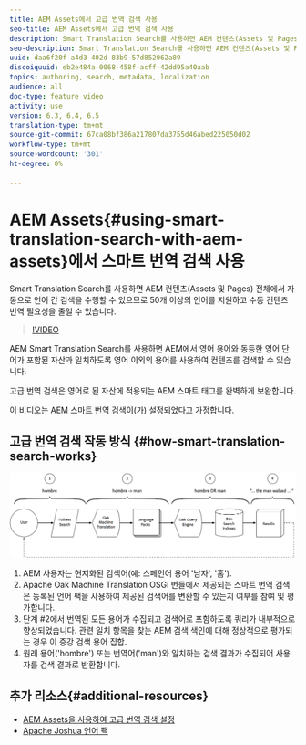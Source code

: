 ```yaml
---
title: AEM Assets에서 고급 번역 검색 사용
seo-title: AEM Assets에서 고급 번역 검색 사용
description: Smart Translation Search를 사용하면 AEM 컨텐츠(Assets 및 Pages) 전체에서 자동으로 언어 간 검색을 수행할 수 있으므로 50개 이상의 언어를 지원하고 수동 컨텐츠 번역 필요성을 줄일 수 있습니다.
seo-description: Smart Translation Search를 사용하면 AEM 컨텐츠(Assets 및 Pages) 전체에서 자동으로 언어 간 검색을 수행할 수 있으므로 50개 이상의 언어를 지원하고 수동 컨텐츠 번역 필요성을 줄일 수 있습니다.
uuid: daa6f20f-a4d3-402d-83b9-57d852062a89
discoiquuid: eb2e484a-0068-458f-acff-42dd95a40aab
topics: authoring, search, metadata, localization
audience: all
doc-type: feature video
activity: use
version: 6.3, 6.4, 6.5
translation-type: tm+mt
source-git-commit: 67ca08bf386a217807da3755d46abed225050d02
workflow-type: tm+mt
source-wordcount: '301'
ht-degree: 0%

---
```



# AEM Assets{#using-smart-translation-search-with-aem-assets}에서 스마트 번역 검색 사용

Smart Translation Search를 사용하면 AEM 컨텐츠(Assets 및 Pages) 전체에서 자동으로 언어 간 검색을 수행할 수 있으므로 50개 이상의 언어를 지원하고 수동 컨텐츠 번역 필요성을 줄일 수 있습니다.

>[!VIDEO](https://video.tv.adobe.com/v/21297/?quality=9&learn=on)

AEM Smart Translation Search를 사용하면 AEM에서 영어 용어와 동등한 영어 단어가 포함된 자산과 일치하도록 영어 이외의 용어를 사용하여 컨텐츠를 검색할 수 있습니다.

고급 번역 검색은 영어로 된 자산에 적용되는 AEM 스마트 태그를 완벽하게 보완합니다.

이 비디오는 [AEM 스마트 번역 검색](smart-translation-search-technical-video-setup.md)이(가) 설정되었다고 가정합니다.

## 고급 번역 검색 작동 방식 {#how-smart-translation-search-works}

![스마트 번역 검색 흐름 다이어그램](assets/smart-translation-search-flow.png)

1. AEM 사용자는 현지화된 검색어(예: 스페인어 용어 &#39;남자&#39;, &#39;홈&#39;).
2. Apache Oak Machine Translation OSGi 번들에서 제공되는 스마트 번역 검색은 등록된 언어 팩을 사용하여 제공된 검색어를 변환할 수 있는지 여부를 참여 및 평가합니다.
3. 단계 #2에서 번역된 모든 용어가 수집되고 검색어로 포함하도록 쿼리가 내부적으로 향상되었습니다. 관련 일치 항목을 찾는 AEM 검색 색인에 대해 정상적으로 평가되는 경우 이 증강 검색 용어 집합.
4. 원래 용어(&#39;hombre&#39;) 또는 번역어(&#39;man&#39;)와 일치하는 검색 결과가 수집되어 사용자를 검색 결과로 반환합니다.

## 추가 리소스{#additional-resources}

* [AEM Assets을 사용하여 고급 번역 검색 설정](smart-translation-search-technical-video-setup.md)
* [Apache Joshua 언어 팩](https://cwiki.apache.org/confluence/display/JOSHUA/Language+Packs)